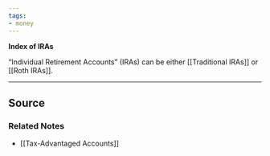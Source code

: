 ```yaml
---
tags:
- money
---
```

**Index of IRAs**

“Individual Retirement Accounts” (IRAs) can be either [[Traditional IRAs]] or [[Roth IRAs]].

---

## Source


### Related Notes
- [[Tax-Advantaged Accounts]]